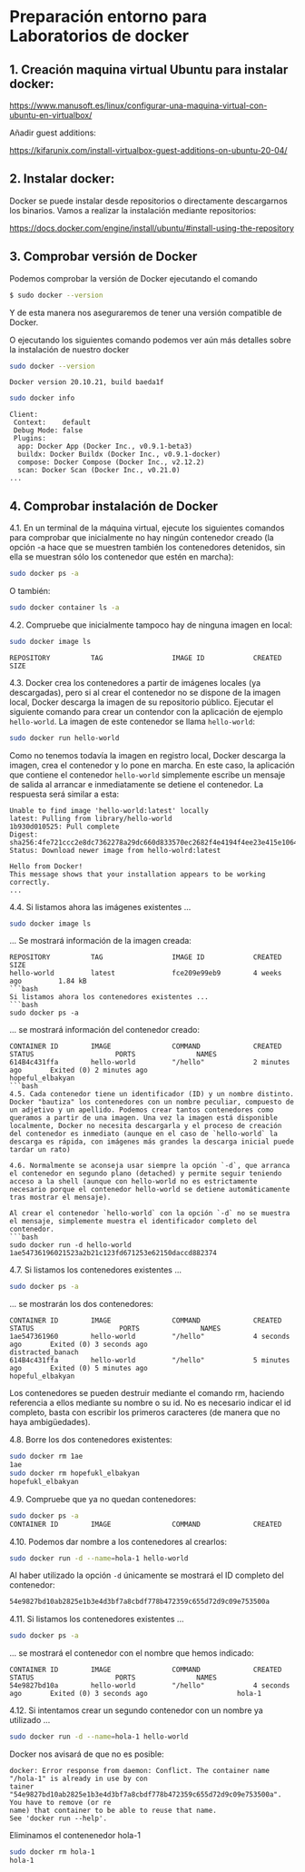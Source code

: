 # Preparación entorno para Laboratorios de docker

## 1. Creación maquina virtual Ubuntu para instalar docker:

https://www.manusoft.es/linux/configurar-una-maquina-virtual-con-ubuntu-en-virtualbox/

Añadir guest additions:

https://kifarunix.com/install-virtualbox-guest-additions-on-ubuntu-20-04/

## 2. Instalar docker:

Docker se puede instalar desde repositorios o directamente descargarnos los binarios. Vamos a realizar la instalación mediante repositorios:

https://docs.docker.com/engine/install/ubuntu/#install-using-the-repository

## 3. Comprobar versión de Docker
Podemos comprobar la versión de Docker ejecutando el comando
```bash
$ sudo docker --version
```
Y de esta manera nos aseguraremos de tener una versión compatible de Docker.

O ejecutando los siguientes comando podemos ver aún más detalles sobre la instalación de nuestro docker
```bash
sudo docker --version
```
```
Docker version 20.10.21, build baeda1f
```
```bash
sudo docker info
```
```
Client:
 Context:    default
 Debug Mode: false
 Plugins:
  app: Docker App (Docker Inc., v0.9.1-beta3)
  buildx: Docker Buildx (Docker Inc., v0.9.1-docker)
  compose: Docker Compose (Docker Inc., v2.12.2)
  scan: Docker Scan (Docker Inc., v0.21.0)
...
```
## 4. Comprobar instalación de Docker

4.1. En un terminal de la máquina virtual, ejecute los siguientes comandos para comprobar que inicialmente no hay ningún contenedor creado (la opción -a hace que se muestren también los contenedores detenidos, sin ella se muestran sólo los contenedor que estén en marcha):
```bash
sudo docker ps -a
```
O también:
```bash
sudo docker container ls -a
```

4.2. Compruebe que inicialmente tampoco hay de ninguna imagen en local:
```bash
sudo docker image ls
```
```
REPOSITORY          TAG                 IMAGE ID            CREATED             SIZE
```

4.3. Docker crea los contenedores a partir de imágenes locales (ya descargadas), pero si al crear el contenedor no se dispone de la imagen local, Docker descarga la imagen de su repositorio público. Ejecutar el siguiente comando para crear un contendor con la aplicación de ejemplo `hello-world`. La imagen de este contenedor se llama `hello-world`:
```bash
sudo docker run hello-world
```
Como no tenemos todavía la imagen en registro local, Docker descarga la imagen, crea el contenedor y lo pone en marcha.
En este caso, la aplicación que contiene el contenedor `hello-world` simplemente escribe un mensaje de salida al arrancar e inmediatamente se detiene el contenedor. La respuesta será similar a esta:
```
Unable to find image 'hello-world:latest' locally
latest: Pulling from library/hello-world
1b930d010525: Pull complete
Digest: sha256:4fe721ccc2e8dc7362278a29dc660d833570ec2682f4e4194f4ee23e415e1064
Status: Download newer image from hello-wolrd:latest

Hello from Docker!
This message shows that your installation appears to be working correctly.
...
```
4.4. Si listamos ahora las imágenes existentes ...
```bash
sudo docker image ls
```
... Se mostrará información de la imagen creada:
```
REPOSITORY          TAG                 IMAGE ID            CREATED             SIZE
hello-world         latest              fce209e99eb9        4 weeks ago         1.84 kB
```bash
Si listamos ahora los contenedores existentes ...
```bash
sudo docker ps -a
```
... se mostrará información del contenedor creado:
```
CONTAINER ID        IMAGE               COMMAND             CREATED             STATUS                    PORTS               NAMES
614B4c431ffa        hello-world         "/hello"            2 minutes ago       Exited (0) 2 minutes ago                      hopeful_elbakyan
```bash
4.5. Cada contenedor tiene un identificador (ID) y un nombre distinto. Docker "bautiza" los contenedores con un nombre peculiar, compuesto de un adjetivo y un apellido. Podemos crear tantos contenedores como queramos a partir de una imagen. Una vez la imagen está disponible localmente, Docker no necesita descargarla y el proceso de creación del contenedor es inmediato (aunque en el caso de `hello-world` la descarga es rápida, con imágenes más grandes la descarga inicial puede tardar un rato)

4.6. Normalmente se aconseja usar siempre la opción `-d`, que arranca el contenedor en segundo plano (detached) y permite seguir teniendo acceso a la shell (aunque con hello-world no es estrictamente necesario porque el contenedor hello-world se detiene automáticamente tras mostrar el mensaje).

Al crear el contenedor `hello-world` con la opción `-d` no se muestra el mensaje, simplemente muestra el identificador completo del contenedor.
```bash
sudo docker run -d hello-world
1ae54736196021523a2b21c123fd671253e62150daccd882374
```

4.7. Si listamos los contenedores existentes ...
```bash
sudo docker ps -a
```
... se mostrarán los dos contenedores:
```
CONTAINER ID        IMAGE               COMMAND             CREATED             STATUS                     PORTS               NAMES
1ae547361960        hello-world         "/hello"            4 seconds ago       Exited (0) 3 seconds ago                       distracted_banach
614B4c431ffa        hello-world         "/hello"            5 minutes ago       Exited (0) 5 minutes ago                       hopeful_elbakyan
```
Los contenedores se pueden destruir mediante el comando rm, haciendo referencia a ellos mediante su nombre o su id.
No es necesario indicar el id completo, basta con escribir los primeros caracteres (de manera que no haya ambigüedades).

4.8. Borre los dos contenedores existentes:
```bash
sudo docker rm 1ae
1ae
sudo docker rm hopefukl_elbakyan
hopefukl_elbakyan
```
4.9. Compruebe que ya no quedan contenedores:
```bash
sudo docker ps -a
CONTAINER ID        IMAGE               COMMAND             CREATED             STATUS       PORTS               NAMES
```
4.10. Podemos dar nombre a los contenedores al crearlos:
```bash
sudo docker run -d --name=hola-1 hello-world
```
Al haber utilizado la opción `-d` únicamente se mostrará el ID completo del contenedor:
```bash
54e9827bd10ab2825e1b3e4d3bf7a8cbdf778b472359c655d72d9c09e753500a
```
4.11. Si listamos los contenedores existentes ...
```bash
sudo docker ps -a
```
... se mostrará el contenedor con el nombre que hemos indicado:
```
CONTAINER ID        IMAGE               COMMAND             CREATED             STATUS                    PORTS               NAMES
54e9827bd10a        hello-world         "/hello"            4 seconds ago       Exited (0) 3 seconds ago                      hola-1
```
4.12. Si intentamos crear un segundo contenedor con un nombre ya utilizado ...
```bash
sudo docker run -d --name=hola-1 hello-world
```
Docker nos avisará de que no es posible:
```
docker: Error response from daemon: Conflict. The container name "/hola-1" is already in use by con
tainer "54e9827bd10ab2825e1b3e4d3bf7a8cbdf778b472359c655d72d9c09e753500a". You have to remove (or re
name) that container to be able to reuse that name.
See 'docker run --help'.
```
Eliminamos el contenenedor hola-1
```bash
sudo docker rm hola-1
hola-1
```
